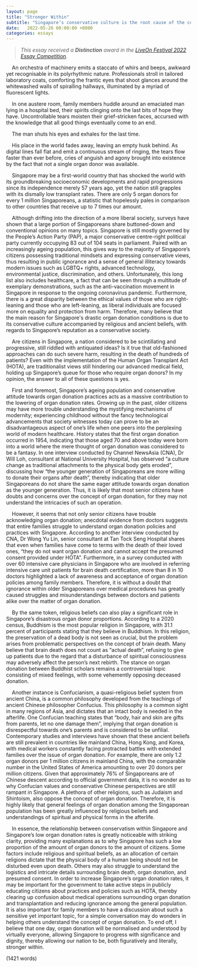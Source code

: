 ```yaml
---
layout: page
title: "Stronger Within"
subtitle: "Singapore’s conservative culture is the root cause of the country’s low organ donation rates. Discuss."
date:   2022-05-26 00:00:00 +0800
categories: essays 
---
```


> *This essay received a **Distinction** award in the [LiveOn Festival 2022 Essay Competition](https://www.liveon.gov.sg/festival2022-awards.html).</a>*

&nbsp;&nbsp;&nbsp;&nbsp;An orchestra of machinery emits a staccato of whirs and beeps, awkward yet recognisable in its polyrhythmic nature. Professionals stroll in tailored laboratory coats, comforting the frantic eyes that shoot glances around the whitewashed walls of spiralling hallways, illuminated by a myriad of fluorescent lights. 

&nbsp;&nbsp;&nbsp;&nbsp;In one austere room, family members huddle around an emaciated man lying in a hospital bed, their spirits clinging onto the last bits of hope they have. Uncontrollable tears moisten their grief-stricken faces, accursed with the knowledge that all good things eventually come to an end.

&nbsp;&nbsp;&nbsp;&nbsp;The man shuts his eyes and exhales for the last time.

&nbsp;&nbsp;&nbsp;&nbsp;His place in the world fades away, leaving an empty husk behind. As digital lines fall flat and emit a continuous stream of ringing, the tears flow faster than ever before, cries of anguish and agony brought into existence by the fact that not a single organ donor was available.

&nbsp;&nbsp;&nbsp;&nbsp;Singapore may be a first-world country that has shocked the world with its groundbreaking socioeconomic developments and rapid progressions since its independence merely 57 years ago, yet the nation still grapples with its dismally low transplant rates. There are only 5 organ donors for every 1 million Singaporeans, a statistic that hopelessly pales in comparison to other countries that receive up to 7 times our amount.

&nbsp;&nbsp;&nbsp;&nbsp;Although drifting into the direction of a more liberal society, surveys have shown that a large portion of Singaporeans share buttoned-down and conventional opinions on many topics. Singapore is still mostly governed by the People’s Action Party (PAP), a major conservative centre-right political party currently occupying 83 out of 104 seats in parliament. Paired with an increasingly ageing population, this gives way to the majority of Singapore’s citizens possessing traditional mindsets and expressing conservative views, thus resulting in public ignorance and a sense of general illiteracy towards modern issues such as LGBTQ+ rights, advanced technology, environmental justice, discrimination, and others. Unfortunately, this long list also includes healthcare, a fact that can be seen through a multitude of exemplary demonstrations, such as the anti-vaccination movement in Singapore in response to the ongoing coronavirus pandemic. Furthermore, there is a great disparity between the ethical values of those who are right-leaning and those who are left-leaning, as liberal individuals are focused more on equality and protection from harm. Therefore, many believe that the main reason for Singapore's drastic organ donation conditions is due to its conservative culture accompanied by religious and ancient beliefs, with regards to Singapore’s reputation as a conservative society.

&nbsp;&nbsp;&nbsp;&nbsp;Are citizens in Singapore, a nation considered to be scintillating and progressive, still riddled with antiquated ideas? Is it true that old-fashioned approaches can do such severe harm, resulting in the death of hundreds of patients? Even with the implementation of the Human Organ Transplant Act (HOTA), are traditionalist views still hindering our advanced medical field, holding up Singapore’s queue for those who require organ donors? In my opinion, the answer to all of these questions is yes. 

&nbsp;&nbsp;&nbsp;&nbsp;First and foremost, Singapore’s ageing population and conservative attitude towards organ donation practices acts as a massive contribution to the lowering of organ donation rates. Growing up in the past, older citizens may have more trouble understanding the mystifying mechanisms of modernity; experiencing childhood without the fancy technological advancements that society witnesses today can prove to be an disadvantageous aspect of one’s life when one peers into the perplexing world of modern healthcare. History states that the first organ donation occurred in 1954, indicating that those aged 70 and above today were born into a world where the mere thought of organ donation was considered to be a fantasy. In one interview conducted by Channel NewsAsia (CNA), Dr Will Loh, consultant at National University Hospital, has observed “a culture change as traditional attachments to the physical body gets eroded”, discussing how “the younger generation of Singaporeans are more willing to donate their organs after death”, thereby indicating that older Singaporeans do not share the same eager attitude towards organ donation as the younger generation. Thus, it is likely that most senior citizens have doubts and concerns over the concept of organ donation, for they may not understand the intricacies of such an operation.

&nbsp;&nbsp;&nbsp;&nbsp;However, it seems that not only senior citizens have trouble acknowledging organ donation; anecdotal evidence from doctors suggests that entire families struggle to understand organ donation policies and practices with Singapore. According to another interview conducted by CNA, Dr Wong Yu Lin, senior consultant at Tan Tock Seng Hospital shares that even when families have come to terms with the death of their loved ones, “they do not want organ donation and cannot accept the presumed consent provided under HOTA”. Furthermore, in a survey conducted with over 60 intensive care physicians in Singapore who are involved in referring intensive care unit patients for brain death certification, more than 8 in 10 doctors highlighted a lack of awareness and acceptance of organ donation policies among family members. Therefore, it is without a doubt that ignorance within older Singaporeans over medical procedures has greatly caused struggles and misunderstandings between doctors and patients alike over the matter of organ donation.

&nbsp;&nbsp;&nbsp;&nbsp;By the same token, religious beliefs can also play a significant role in Singapore’s disastrous organ donor proportions. According to a 2020 census, Buddhism is the most popular religion in Singapore, with 31.1 percent of participants stating that they believe in Buddhism. In this religion, the preservation of a dead body is not seen as crucial, but the problem arises from problematic perspectives on the concept of brain death. Many believe that brain death does not count as “actual death”, refusing to give up patients due to the regard that a disturbance of spiritual consciousness may adversely affect the person’s next rebirth. The stance on organ donation between Buddhist scholars remains a controversial topic consisting of mixed feelings, with some vehemently opposing deceased donation.

&nbsp;&nbsp;&nbsp;&nbsp;Another instance is Confucianism, a quasi-religious belief system from ancient China, is a common philosophy developed from the teachings of ancient Chinese philosopher Confucius. This philosophy is a common sight in many regions of Asia, and dictates that an intact body is needed in the afterlife. One Confucian teaching states that “body, hair and skin are gifts from parents, let no one damage them”, implying that organ donation is disrespectful towards one’s parents and is considered to be unfilial. Contemporary studies and interviews have shown that these ancient beliefs are still prevalent in countries like mainland China, Hong Kong, and Korea, with medical workers constantly facing protracted battles with extended families over the issue of organ donation. For example, there are only 1.2 organ donors per 1 million citizens in mainland China, with the comparable number in the United States of America amounting to over 20 donors per million citizens. Given that approximately 76% of Singaporeans are of Chinese descent according to official government data, it is no wonder as to why Confucian values and conservative Chinese perspectives are still rampant in Singapore. A plethora of other religions, such as Judaism and Shintoism, also oppose the concept of organ donation. Therefore, it is highly likely that general feelings of organ donation among the Singaporean population has been greatly influenced by religious beliefs and understandings of spiritual and physical forms in the afterlife.

&nbsp;&nbsp;&nbsp;&nbsp;In essence, the relationship between conservatism within Singapore and Singapore’s low organ donation rates is greatly noticeable with striking clarity, providing many explanations as to why Singapore has such a low proportion of the amount of organ donors to the amount of citizens. Some factors include religious and spiritual beliefs, as an allocation of certain religions dictate that the physical body of a human being should not be disturbed even upon death. Others may also struggle to understand the logistics and intricate details surrounding brain death, organ donation, and presumed consent. In order to increase Singapore’s organ donation rates, it may be important for the government to take active steps in publicly educating citizens about practices and policies such as HOTA, thereby clearing up confusion about medical operations surrounding organ donation and transplantation and reducing ignorance among the general population. It is also important for family members to have a discussion about such a sensitive yet important topic, for a simple conversation may do wonders in helping others understand the concept of organ donation. To end off, I believe that one day, organ donation will be normalised and understood by virtually everyone, allowing Singapore to progress with significance and dignity, thereby allowing our nation to be, both figuratively and literally, stronger within.

(1421 words)